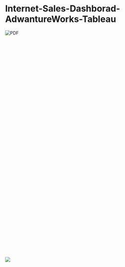 # Internet-Sales-Dashborad-AdwantureWorks-Tableau

![PDF]() 

<object data="" type="application/pdf" width="700px" height="700px">
    <embed src="./Presentation/Presentation.pdf">
        <p>This browser does not support PDFs. Please download the PDF to view it: <a href="./Presentation/Presentation.pdf">Download PDF</a>.</p>
    </embed>
</object>
 

<image src="./Presentation/Presentation.pdf"/>

<object data="./Presentation/Presentation.pdf" type="application/pdf" width="100%"> 
</object>


<object data="/Presentation/Presentation.pdf" type="application/pdf" width="100%"> 
</object>

